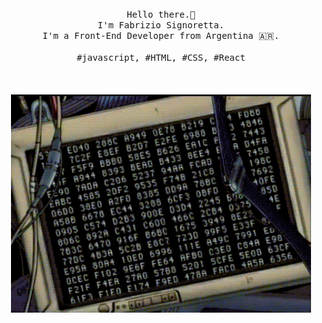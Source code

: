 <p align="center">
  <br>
  <br>
  <br>
  <samp>Hello there.👋<br> I'm Fabrizio Signoretta.<br> I'm a Front-End Developer from Argentina 🇦🇷.<br><br>#javascript, #HTML, #CSS, #React</samp>
  <br>
  <br>
  <br>
  <br>
  <img src="./giphy.gif" width="480" height="349" frameBorder="0" class="giphy-embed" allowFullScreen></img>
</p>




<!--
**fabroos/fabroos** is a ✨ _special_ ✨ repository because its `README.md` (this file) appears on your GitHub profile.

Here are some ideas to get you started:

- 🔭 I’m currently working on ...
- 🌱 I’m currently learning ...
- 👯 I’m looking to collaborate on ...
- 🤔 I’m looking for help with ...
- 💬 Ask me about ...
- 📫 How to reach me: ...
- 😄 Pronouns: ...
- ⚡ Fun fact: ...
-->
